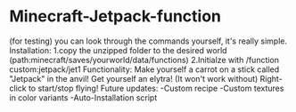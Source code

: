 # Minecraft-Jetpack-function
(for testing) you can look through the commands yourself, it's really simple.
Installation: 
1.copy the unzipped folder to the desired world (path:minecraft/saves/yourworld/data/functions)
2.Initialze with  /function custom:jetpack/jet1
Functionality:
Make yourself a carrot on a stick called "Jetpack" in the anvil!
Get yourself an elytra! (It won't work without)
Right-click to start/stop flying!
Future updates:
-Custom recipe
-Custom textures in color variants
-Auto-Installation script
